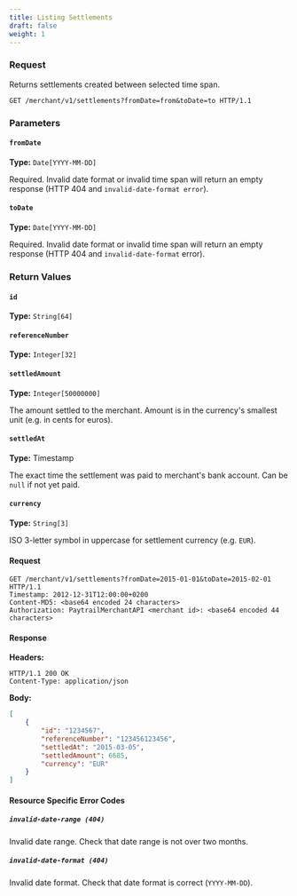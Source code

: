 ```yaml
---
title: Listing Settlements
draft: false
weight: 1
---
```


### Request

Returns settlements created between selected time span.

```http
GET /merchant/v1/settlements?fromDate=from&toDate=to HTTP/1.1
```

### Parameters

#### `fromDate`
**Type:** `Date[YYYY-MM-DD]`

Required. Invalid date format or invalid time span will return an empty response (HTTP 404 and `invalid-date-format error`).

#### `toDate`
**Type:** `Date[YYYY-MM-DD]`

Required. Invalid date format or invalid time span will return an empty response (HTTP 404 and `invalid-date-format` error).

### Return Values

#### `id`
**Type:** `String[64]`

#### `referenceNumber`
**Type:** `Integer[32]`

#### `settledAmount`
**Type:** `Integer[50000000]`

The amount settled to the merchant. Amount is in the currency's smallest unit (e.g. in cents for euros).

#### `settledAt`
**Type:** Timestamp

The exact time the settlement was paid to merchant's bank account. Can be `null` if not yet paid.

#### `currency`
**Type:** `String[3]`

ISO 3-letter symbol in uppercase for settlement currency (e.g. `EUR`).

#### Request

```http
GET /merchant/v1/settlements?fromDate=2015-01-01&toDate=2015-02-01 HTTP/1.1
Timestamp: 2012-12-31T12:00:00+0200
Content-MD5: <base64 encoded 24 characters>
Authorization: PaytrailMerchantAPI <merchant id>: <base64 encoded 44 characters>
```

#### Response

**Headers:**

```http
HTTP/1.1 200 OK
Content-Type: application/json
```

**Body:**

```json
[
    {
        "id": "1234567",
        "referenceNumber": "123456123456",
        "settledAt": "2015-03-05",
        "settledAmount": 6685,
        "currency": "EUR"
    }
]
```

#### Resource Specific Error Codes

##### `invalid-date-range (404)`
Invalid date range. Check that date range is not over two months.

##### `invalid-date-format (404)`
Invalid date format. Check that date format is correct (`YYYY-MM-DD`).
